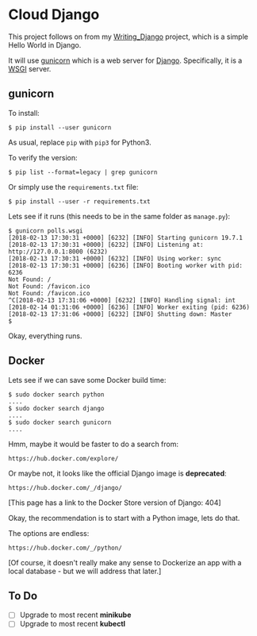 # Cloud Django

This project follows on from my [Writing_Django](https://github.com/mramshaw/Writing_Django) project, which is a simple Hello World in Django.

It will use [gunicorn](http://gunicorn.org/) which is a web server for [Django](https://docs.djangoproject.com/en/1.11/howto/deployment/wsgi/gunicorn/). Specifically, it is a [WSGI](https://en.wikipedia.org/wiki/Web_Server_Gateway_Interface) server.

## gunicorn

To install:

    $ pip install --user gunicorn

As usual, replace `pip` with `pip3` for Python3.

To verify the version:

    $ pip list --format=legacy | grep gunicorn

Or simply use the `requirements.txt` file:

    $ pip install --user -r requirements.txt

Lets see if it runs (this needs to be in the same folder as `manage.py`):

    $ gunicorn polls.wsgi
    [2018-02-13 17:30:31 +0000] [6232] [INFO] Starting gunicorn 19.7.1
    [2018-02-13 17:30:31 +0000] [6232] [INFO] Listening at: http://127.0.0.1:8000 (6232)
    [2018-02-13 17:30:31 +0000] [6232] [INFO] Using worker: sync
    [2018-02-13 17:30:31 +0000] [6236] [INFO] Booting worker with pid: 6236
    Not Found: /
    Not Found: /favicon.ico
    Not Found: /favicon.ico
    ^C[2018-02-13 17:31:06 +0000] [6232] [INFO] Handling signal: int
    [2018-02-14 01:31:06 +0000] [6236] [INFO] Worker exiting (pid: 6236)
    [2018-02-13 17:31:06 +0000] [6232] [INFO] Shutting down: Master
    $

Okay, everything runs.

## Docker

Lets see if we can save some Docker build time:

    $ sudo docker search python
    ....
    $ sudo docker search django
    ....
    $ sudo docker search gunicorn
    ....

Hmm, maybe it would be faster to do a search from:

    https://hub.docker.com/explore/

Or maybe not, it looks like the official Django image is __deprecated__:

    https://hub.docker.com/_/django/

[This page has a link to the Docker Store version of Django: 404]

Okay, the recommendation is to start with a Python image, lets do that.

The options are endless:

    https://hub.docker.com/_/python/

[Of course, it doesn't really make any sense to Dockerize an app with a local database - but we will address that later.]

## To Do

- [ ] Upgrade to most recent __minikube__
- [ ] Upgrade to most recent __kubectl__
